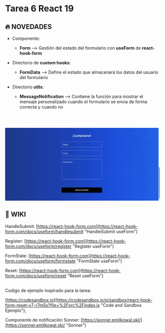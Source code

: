 # Tarea 6 React 19

 ## 🔥 NOVEDADES

- Componente:

  - **Form** --> Gestión del estado del formulario con **useForm** de **react-hook-form**

- Directorio de **custom hooks**:

   - **FormData** --> Define el estado que almacenará los datos del usuario del formulario

- Directorio **utils**:

  - **MessageNotification** --> Contiene la función para mostrar el mensaje personalizado cuando el formulario se envia de forma correcta y cuando no

<br/>

##

![alt text](/src/assets/img/task6_preview.gif)

## 📖 WIKI

HandleSubmit: [https://react-hook-form.com](https://react-hook-form.com/docs/useform/handlesubmit "HandleSubmit useForm")
<br/>

Register: [https://react-hook-form.com](https://react-hook-form.com/docs/useform/register "Register useForm")
<br/>

FormState: [https://react-hook-form.com](https://react-hook-form.com/docs/useform/formstate "FormState useForm")
<br/>

Reset: [https://react-hook-form.com](https://react-hook-form.com/docs/useform/reset "Reset useForm")

<br/>
Codigo de ejemplo inspirado para la tarea:

[https://codesandbox.io](https://codesandbox.io/p/sandbox/react-hook-form-reset-v7-r7m5s?file=%2Fsrc%2Findex.js "Code and Sandbox Ejemplo");


Componente de notificación Sonner:
[https://sonner.emilkowal.ski/](https://sonner.emilkowal.ski/ "Sonner")






